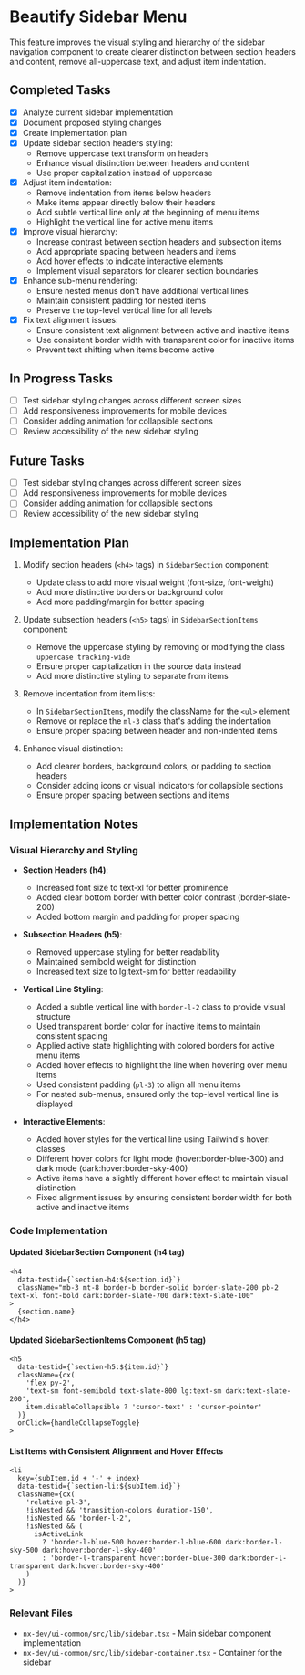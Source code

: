 # Beautify Sidebar Menu

This feature improves the visual styling and hierarchy of the sidebar navigation component to create clearer distinction between section headers and content, remove all-uppercase text, and adjust item indentation.

## Completed Tasks

- [x] Analyze current sidebar implementation
- [x] Document proposed styling changes
- [x] Create implementation plan
- [x] Update sidebar section headers styling:
  - Remove uppercase text transform on headers
  - Enhance visual distinction between headers and content
  - Use proper capitalization instead of uppercase
- [x] Adjust item indentation:
  - Remove indentation from items below headers
  - Make items appear directly below their headers
  - Add subtle vertical line only at the beginning of menu items
  - Highlight the vertical line for active menu items
- [x] Improve visual hierarchy:
  - Increase contrast between section headers and subsection items
  - Add appropriate spacing between headers and items
  - Add hover effects to indicate interactive elements
  - Implement visual separators for clearer section boundaries
- [x] Enhance sub-menu rendering:
  - Ensure nested menus don't have additional vertical lines
  - Maintain consistent padding for nested items
  - Preserve the top-level vertical line for all levels
- [x] Fix text alignment issues:
  - Ensure consistent text alignment between active and inactive items
  - Use consistent border width with transparent color for inactive items
  - Prevent text shifting when items become active

## In Progress Tasks

- [ ] Test sidebar styling changes across different screen sizes
- [ ] Add responsiveness improvements for mobile devices
- [ ] Consider adding animation for collapsible sections
- [ ] Review accessibility of the new sidebar styling

## Future Tasks

- [ ] Test sidebar styling changes across different screen sizes
- [ ] Add responsiveness improvements for mobile devices
- [ ] Consider adding animation for collapsible sections
- [ ] Review accessibility of the new sidebar styling

## Implementation Plan

1. Modify section headers (`<h4>` tags) in `SidebarSection` component:

   - Update class to add more visual weight (font-size, font-weight)
   - Add more distinctive borders or background color
   - Add more padding/margin for better spacing

2. Update subsection headers (`<h5>` tags) in `SidebarSectionItems` component:

   - Remove the uppercase styling by removing or modifying the class `uppercase tracking-wide`
   - Ensure proper capitalization in the source data instead
   - Add more distinctive styling to separate from items

3. Remove indentation from item lists:

   - In `SidebarSectionItems`, modify the className for the `<ul>` element
   - Remove or replace the `ml-3` class that's adding the indentation
   - Ensure proper spacing between header and non-indented items

4. Enhance visual distinction:
   - Add clearer borders, background colors, or padding to section headers
   - Consider adding icons or visual indicators for collapsible sections
   - Ensure proper spacing between sections and items

## Implementation Notes

### Visual Hierarchy and Styling

- **Section Headers (h4)**:

  - Increased font size to text-xl for better prominence
  - Added clear bottom border with better color contrast (border-slate-200)
  - Added bottom margin and padding for proper spacing

- **Subsection Headers (h5)**:

  - Removed uppercase styling for better readability
  - Maintained semibold weight for distinction
  - Increased text size to lg:text-sm for better readability

- **Vertical Line Styling**:

  - Added a subtle vertical line with `border-l-2` class to provide visual structure
  - Used transparent border color for inactive items to maintain consistent spacing
  - Applied active state highlighting with colored borders for active menu items
  - Added hover effects to highlight the line when hovering over menu items
  - Used consistent padding (`pl-3`) to align all menu items
  - For nested sub-menus, ensured only the top-level vertical line is displayed

- **Interactive Elements**:
  - Added hover styles for the vertical line using Tailwind's hover: classes
  - Different hover colors for light mode (hover:border-blue-300) and dark mode (dark:hover:border-sky-400)
  - Active items have a slightly different hover effect to maintain visual distinction
  - Fixed alignment issues by ensuring consistent border width for both active and inactive items

### Code Implementation

#### Updated SidebarSection Component (h4 tag)

```tsx
<h4
  data-testid={`section-h4:${section.id}`}
  className="mb-3 mt-8 border-b border-solid border-slate-200 pb-2 text-xl font-bold dark:border-slate-700 dark:text-slate-100"
>
  {section.name}
</h4>
```

#### Updated SidebarSectionItems Component (h5 tag)

```tsx
<h5
  data-testid={`section-h5:${item.id}`}
  className={cx(
    'flex py-2',
    'text-sm font-semibold text-slate-800 lg:text-sm dark:text-slate-200',
    item.disableCollapsible ? 'cursor-text' : 'cursor-pointer'
  )}
  onClick={handleCollapseToggle}
>
```

#### List Items with Consistent Alignment and Hover Effects

```tsx
<li
  key={subItem.id + '-' + index}
  data-testid={`section-li:${subItem.id}`}
  className={cx(
    'relative pl-3',
    !isNested && 'transition-colors duration-150',
    !isNested && 'border-l-2',
    !isNested && (
      isActiveLink
        ? 'border-l-blue-500 hover:border-l-blue-600 dark:border-l-sky-500 dark:hover:border-l-sky-400'
        : 'border-l-transparent hover:border-blue-300 dark:border-l-transparent dark:hover:border-sky-400'
    )
  )}
>
```

### Relevant Files

- `nx-dev/ui-common/src/lib/sidebar.tsx` - Main sidebar component implementation
- `nx-dev/ui-common/src/lib/sidebar-container.tsx` - Container for the sidebar
